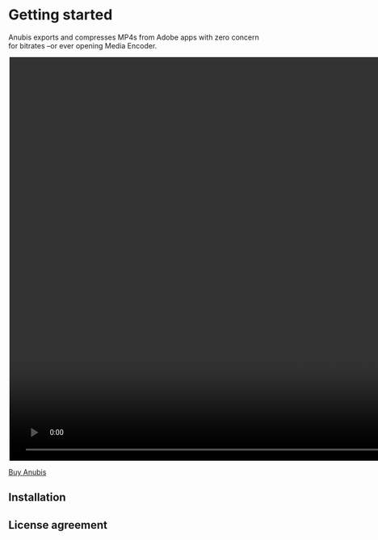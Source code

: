 # Getting started

Anubis exports and compresses MP4s from Adobe apps with zero concern for bitrates –or ever opening Media Encoder.

<div style="max-width: 500px; margin: auto">
<Video url="https://player.vimeo.com/video/539437568?title=0&byline=0&portrait=0" aspect="12x15" height="800px" />
</div>

<a href="http://battleaxe.co/anubis" class="nav-link action-button">Buy Anubis</a>

## Installation
<Install 
    extension 
    name="Anubis" 
    :hosts="['After Effects', 'Photoshop', 'Animate', 'Premiere']"
/>

## License agreement

<eula
    name="Anubis" />